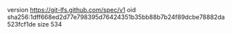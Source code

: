 version https://git-lfs.github.com/spec/v1
oid sha256:1dff668ed2d77e798395d76424351b35bb88b7b24f89dcbe78882da523fcf1de
size 534
